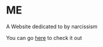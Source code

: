 # ME
A Website dedicated to by narcissism

You can go [here](https://nia-bald.github.io/ME-ongoing/) to check it out

